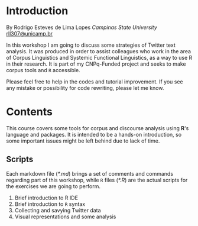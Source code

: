 # Introduction

By Rodrigo Esteves de Lima Lopes
*Campinas State University*
[rll307\@unicamp.br](mailto:rll307@unicamp.br)

In this workshop I am going to discuss some strategies of Twitter text analysis. It was produced in order to assist colleagues who work in the area of Corpus Linguistics and Systemic Functional Linguistics, as a way to use R in their research. It is part of my CNPq-Funded project and seeks to make corpus tools and `R` accessible.

Please feel free to help in the codes and tutorial improvement. If you see any mistake or possibility for code rewriting, please let me know.

# Contents

This course covers some tools for corpus and discourse analysis using **R**'s language and packages. It is intended to be a hands-on introduction, so some important issues might be left behind due to lack of time.

## Scripts

Each markdown file (*\*.md*) brings a set of comments and commands regarding part of this workshop, while `R` files (*\*.R*) are the actual scripts for the exercises we are going to perform.

1.  Brief introduction to R IDE
2.  Brief introduction to `R` syntax
3.  Collecting and savying Twitter data
4.  Visual representations and some analysis
